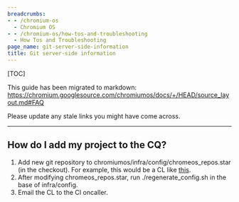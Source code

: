 ```yaml
---
breadcrumbs:
- - /chromium-os
  - Chromium OS
- - /chromium-os/how-tos-and-troubleshooting
  - How Tos and Troubleshooting
page_name: git-server-side-information
title: Git server-side information
---
```


[TOC]

This guide has been migrated to markdown:
<https://chromium.googlesource.com/chromiumos/docs/+/HEAD/source_layout.md#FAQ>

Please update any stale links you might have come across.

---

## How do I add my project to the CQ?

1.  Add new git repository to
            chromiumos/infra/config/chromeos_repos.star (in the checkout). For
            example, this would be a CL like
            [this](https://chrome-internal-review.googlesource.com/c/chromeos/infra/config/+/1367369/).
2.  After modifying chromeos_repos.star, run ./regenerate_config.sh in
            the base of infra/config.
3.  Email the CL to the CI oncaller.

